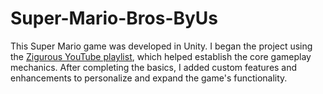 # Super-Mario-Bros-ByUs
This Super Mario game was developed in Unity. I began the project using the [Zigurous YouTube playlist](https://www.youtube.com/c/Zigurous), which helped establish the core gameplay mechanics. After completing the basics, I added custom features and enhancements to personalize and expand the game's functionality.
